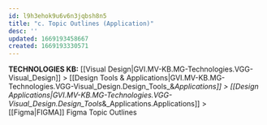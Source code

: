 ```yaml
---
id: l9h3ehok9u6v6n3jqbsh8n5
title: "c. Topic Outlines (Application)"
desc: ''
updated: 1669193458667
created: 1669193330571
---
```

<span class="BreadCrumbTrail Smallest">**TECHNOLOGIES KB:** [[Visual Design|GVI.MV-KB.MG-Technologies.VGG-Visual_Design]] > [[Design Tools & Applications|GVI.MV-KB.MG-Technologies.VGG-Visual_Design.Design_Tools_&_Applications]] > [[Design Applications|GVI.MV-KB.MG-Technologies.VGG-Visual_Design.Design_Tools_&_Applications.Applications]] > [[Figma|FIGMA]]</span>
<span class="TitleLine">
<span class="TitlePreface Normal Larger Lighter">Figma</span>
<span class="Title">Topic Outlines</span>
</span><div class="Divider"></div>
<!-- ----------------------------------------------------------------------- -->

